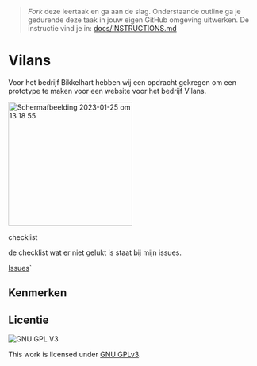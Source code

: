 > _Fork_ deze leertaak en ga aan de slag. Onderstaande outline ga je gedurende deze taak in jouw eigen GitHub omgeving uitwerken. De instructie vind je in: [docs/INSTRUCTIONS.md](docs/INSTRUCTIONS.md)

# Vilans 

Voor het bedrijf Bikkelhart hebben wij een opdracht gekregen om een prototype te maken voor een website voor het bedrijf Vilans.

<img width="250" alt="Schermafbeelding 2023-01-25 om 13 18 55" src="https://user-images.githubusercontent.com/112856687/214561810-1d047648-1797-4758-8d5b-fde707e41eda.png"> 

checklist

de checklist wat er niet gelukt is staat bij mijn issues.

[Issues](https://www.figma.com/file/8Y7IExYyKg7Na7p6Pa4Z9z/Untitled?node-id=0%3A1&t=I0EDPwDXlePEZGHj-0)`


## Kenmerken
<!-- Bij Kenmerken staat welke technieken zijn gebruikt en hoe. Wat is de HTML structuur? Wat zijn de belangrijkste dingen in CSS? Wat is er met JS gedaan en hoe? -->


## Licentie

![GNU GPL V3](https://www.gnu.org/graphics/gplv3-127x51.png)

This work is licensed under [GNU GPLv3](./LICENSE).

